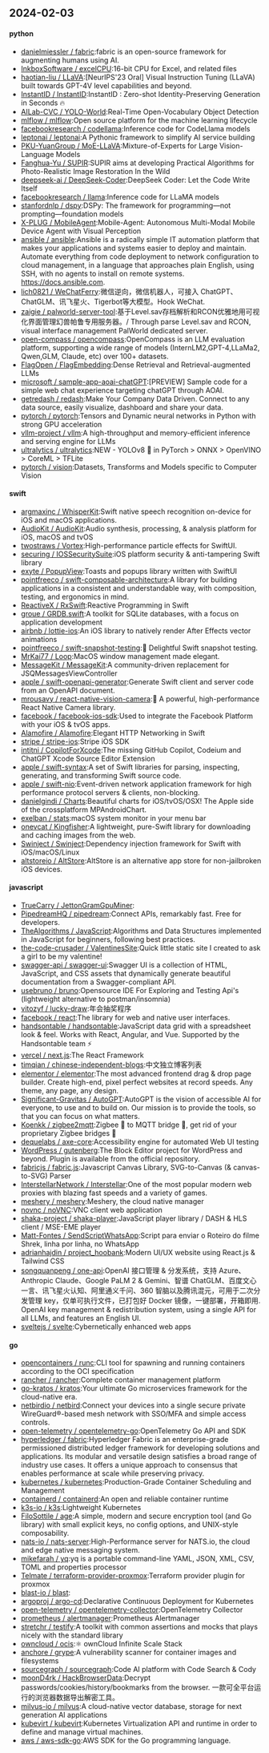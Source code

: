 ## 2024-02-03

#### python
* [danielmiessler / fabric](https://github.com/danielmiessler/fabric):fabric is an open-source framework for augmenting humans using AI.
* [InkboxSoftware / excelCPU](https://github.com/InkboxSoftware/excelCPU):16-bit CPU for Excel, and related files
* [haotian-liu / LLaVA](https://github.com/haotian-liu/LLaVA):[NeurIPS'23 Oral] Visual Instruction Tuning (LLaVA) built towards GPT-4V level capabilities and beyond.
* [InstantID / InstantID](https://github.com/InstantID/InstantID):InstantID : Zero-shot Identity-Preserving Generation in Seconds 🔥
* [AILab-CVC / YOLO-World](https://github.com/AILab-CVC/YOLO-World):Real-Time Open-Vocabulary Object Detection
* [mlflow / mlflow](https://github.com/mlflow/mlflow):Open source platform for the machine learning lifecycle
* [facebookresearch / codellama](https://github.com/facebookresearch/codellama):Inference code for CodeLlama models
* [leptonai / leptonai](https://github.com/leptonai/leptonai):A Pythonic framework to simplify AI service building
* [PKU-YuanGroup / MoE-LLaVA](https://github.com/PKU-YuanGroup/MoE-LLaVA):Mixture-of-Experts for Large Vision-Language Models
* [Fanghua-Yu / SUPIR](https://github.com/Fanghua-Yu/SUPIR):SUPIR aims at developing Practical Algorithms for Photo-Realistic Image Restoration In the Wild
* [deepseek-ai / DeepSeek-Coder](https://github.com/deepseek-ai/DeepSeek-Coder):DeepSeek Coder: Let the Code Write Itself
* [facebookresearch / llama](https://github.com/facebookresearch/llama):Inference code for LLaMA models
* [stanfordnlp / dspy](https://github.com/stanfordnlp/dspy):DSPy: The framework for programming—not prompting—foundation models
* [X-PLUG / MobileAgent](https://github.com/X-PLUG/MobileAgent):Mobile-Agent: Autonomous Multi-Modal Mobile Device Agent with Visual Perception
* [ansible / ansible](https://github.com/ansible/ansible):Ansible is a radically simple IT automation platform that makes your applications and systems easier to deploy and maintain. Automate everything from code deployment to network configuration to cloud management, in a language that approaches plain English, using SSH, with no agents to install on remote systems. https://docs.ansible.com.
* [lich0821 / WeChatFerry](https://github.com/lich0821/WeChatFerry):微信逆向，微信机器人，可接入 ChatGPT、ChatGLM、讯飞星火、Tigerbot等大模型。Hook WeChat.
* [zaigie / palworld-server-tool](https://github.com/zaigie/palworld-server-tool):基于Level.sav存档解析和RCON优雅地用可视化界面管理幻兽帕鲁专用服务器。/ Through parse Level.sav and RCON, visual interface management PalWorld dedicated server.
* [open-compass / opencompass](https://github.com/open-compass/opencompass):OpenCompass is an LLM evaluation platform, supporting a wide range of models (InternLM2,GPT-4,LLaMa2, Qwen,GLM, Claude, etc) over 100+ datasets.
* [FlagOpen / FlagEmbedding](https://github.com/FlagOpen/FlagEmbedding):Dense Retrieval and Retrieval-augmented LLMs
* [microsoft / sample-app-aoai-chatGPT](https://github.com/microsoft/sample-app-aoai-chatGPT):[PREVIEW] Sample code for a simple web chat experience targeting chatGPT through AOAI.
* [getredash / redash](https://github.com/getredash/redash):Make Your Company Data Driven. Connect to any data source, easily visualize, dashboard and share your data.
* [pytorch / pytorch](https://github.com/pytorch/pytorch):Tensors and Dynamic neural networks in Python with strong GPU acceleration
* [vllm-project / vllm](https://github.com/vllm-project/vllm):A high-throughput and memory-efficient inference and serving engine for LLMs
* [ultralytics / ultralytics](https://github.com/ultralytics/ultralytics):NEW - YOLOv8 🚀 in PyTorch > ONNX > OpenVINO > CoreML > TFLite
* [pytorch / vision](https://github.com/pytorch/vision):Datasets, Transforms and Models specific to Computer Vision

#### swift
* [argmaxinc / WhisperKit](https://github.com/argmaxinc/WhisperKit):Swift native speech recognition on-device for iOS and macOS applications.
* [AudioKit / AudioKit](https://github.com/AudioKit/AudioKit):Audio synthesis, processing, & analysis platform for iOS, macOS and tvOS
* [twostraws / Vortex](https://github.com/twostraws/Vortex):High-performance particle effects for SwiftUI.
* [securing / IOSSecuritySuite](https://github.com/securing/IOSSecuritySuite):iOS platform security & anti-tampering Swift library
* [exyte / PopupView](https://github.com/exyte/PopupView):Toasts and popups library written with SwiftUI
* [pointfreeco / swift-composable-architecture](https://github.com/pointfreeco/swift-composable-architecture):A library for building applications in a consistent and understandable way, with composition, testing, and ergonomics in mind.
* [ReactiveX / RxSwift](https://github.com/ReactiveX/RxSwift):Reactive Programming in Swift
* [groue / GRDB.swift](https://github.com/groue/GRDB.swift):A toolkit for SQLite databases, with a focus on application development
* [airbnb / lottie-ios](https://github.com/airbnb/lottie-ios):An iOS library to natively render After Effects vector animations
* [pointfreeco / swift-snapshot-testing](https://github.com/pointfreeco/swift-snapshot-testing):📸 Delightful Swift snapshot testing.
* [MrKai77 / Loop](https://github.com/MrKai77/Loop):MacOS window management made elegant.
* [MessageKit / MessageKit](https://github.com/MessageKit/MessageKit):A community-driven replacement for JSQMessagesViewController
* [apple / swift-openapi-generator](https://github.com/apple/swift-openapi-generator):Generate Swift client and server code from an OpenAPI document.
* [mrousavy / react-native-vision-camera](https://github.com/mrousavy/react-native-vision-camera):📸 A powerful, high-performance React Native Camera library.
* [facebook / facebook-ios-sdk](https://github.com/facebook/facebook-ios-sdk):Used to integrate the Facebook Platform with your iOS & tvOS apps.
* [Alamofire / Alamofire](https://github.com/Alamofire/Alamofire):Elegant HTTP Networking in Swift
* [stripe / stripe-ios](https://github.com/stripe/stripe-ios):Stripe iOS SDK
* [intitni / CopilotForXcode](https://github.com/intitni/CopilotForXcode):The missing GitHub Copilot, Codeium and ChatGPT Xcode Source Editor Extension
* [apple / swift-syntax](https://github.com/apple/swift-syntax):A set of Swift libraries for parsing, inspecting, generating, and transforming Swift source code.
* [apple / swift-nio](https://github.com/apple/swift-nio):Event-driven network application framework for high performance protocol servers & clients, non-blocking.
* [danielgindi / Charts](https://github.com/danielgindi/Charts):Beautiful charts for iOS/tvOS/OSX! The Apple side of the crossplatform MPAndroidChart.
* [exelban / stats](https://github.com/exelban/stats):macOS system monitor in your menu bar
* [onevcat / Kingfisher](https://github.com/onevcat/Kingfisher):A lightweight, pure-Swift library for downloading and caching images from the web.
* [Swinject / Swinject](https://github.com/Swinject/Swinject):Dependency injection framework for Swift with iOS/macOS/Linux
* [altstoreio / AltStore](https://github.com/altstoreio/AltStore):AltStore is an alternative app store for non-jailbroken iOS devices.

#### javascript
* [TrueCarry / JettonGramGpuMiner](https://github.com/TrueCarry/JettonGramGpuMiner):
* [PipedreamHQ / pipedream](https://github.com/PipedreamHQ/pipedream):Connect APIs, remarkably fast. Free for developers.
* [TheAlgorithms / JavaScript](https://github.com/TheAlgorithms/JavaScript):Algorithms and Data Structures implemented in JavaScript for beginners, following best practices.
* [the-code-crusader / ValentinesSite](https://github.com/the-code-crusader/ValentinesSite):Quick little static site I created to ask a girl to be my valentine!
* [swagger-api / swagger-ui](https://github.com/swagger-api/swagger-ui):Swagger UI is a collection of HTML, JavaScript, and CSS assets that dynamically generate beautiful documentation from a Swagger-compliant API.
* [usebruno / bruno](https://github.com/usebruno/bruno):Opensource IDE For Exploring and Testing Api's (lightweight alternative to postman/insomnia)
* [vitozyf / lucky-draw](https://github.com/vitozyf/lucky-draw):年会抽奖程序
* [facebook / react](https://github.com/facebook/react):The library for web and native user interfaces.
* [handsontable / handsontable](https://github.com/handsontable/handsontable):JavaScript data grid with a spreadsheet look & feel. Works with React, Angular, and Vue. Supported by the Handsontable team ⚡
* [vercel / next.js](https://github.com/vercel/next.js):The React Framework
* [timqian / chinese-independent-blogs](https://github.com/timqian/chinese-independent-blogs):中文独立博客列表
* [elementor / elementor](https://github.com/elementor/elementor):The most advanced frontend drag & drop page builder. Create high-end, pixel perfect websites at record speeds. Any theme, any page, any design.
* [Significant-Gravitas / AutoGPT](https://github.com/Significant-Gravitas/AutoGPT):AutoGPT is the vision of accessible AI for everyone, to use and to build on. Our mission is to provide the tools, so that you can focus on what matters.
* [Koenkk / zigbee2mqtt](https://github.com/Koenkk/zigbee2mqtt):Zigbee 🐝 to MQTT bridge 🌉, get rid of your proprietary Zigbee bridges 🔨
* [dequelabs / axe-core](https://github.com/dequelabs/axe-core):Accessibility engine for automated Web UI testing
* [WordPress / gutenberg](https://github.com/WordPress/gutenberg):The Block Editor project for WordPress and beyond. Plugin is available from the official repository.
* [fabricjs / fabric.js](https://github.com/fabricjs/fabric.js):Javascript Canvas Library, SVG-to-Canvas (& canvas-to-SVG) Parser
* [InterstellarNetwork / Interstellar](https://github.com/InterstellarNetwork/Interstellar):One of the most popular modern web proxies with blazing fast speeds and a variety of games.
* [meshery / meshery](https://github.com/meshery/meshery):Meshery, the cloud native manager
* [novnc / noVNC](https://github.com/novnc/noVNC):VNC client web application
* [shaka-project / shaka-player](https://github.com/shaka-project/shaka-player):JavaScript player library / DASH & HLS client / MSE-EME player
* [Matt-Fontes / SendScriptWhatsApp](https://github.com/Matt-Fontes/SendScriptWhatsApp):Script para enviar o Roteiro do filme Shrek, linha por linha, no WhatsApp
* [adrianhajdin / project_hoobank](https://github.com/adrianhajdin/project_hoobank):Modern UI/UX website using React.js & Tailwind CSS
* [songquanpeng / one-api](https://github.com/songquanpeng/one-api):OpenAI 接口管理 & 分发系统，支持 Azure、Anthropic Claude、Google PaLM 2 & Gemini、智谱 ChatGLM、百度文心一言、讯飞星火认知、阿里通义千问、360 智脑以及腾讯混元，可用于二次分发管理 key，仅单可执行文件，已打包好 Docker 镜像，一键部署，开箱即用. OpenAI key management & redistribution system, using a single API for all LLMs, and features an English UI.
* [sveltejs / svelte](https://github.com/sveltejs/svelte):Cybernetically enhanced web apps

#### go
* [opencontainers / runc](https://github.com/opencontainers/runc):CLI tool for spawning and running containers according to the OCI specification
* [rancher / rancher](https://github.com/rancher/rancher):Complete container management platform
* [go-kratos / kratos](https://github.com/go-kratos/kratos):Your ultimate Go microservices framework for the cloud-native era.
* [netbirdio / netbird](https://github.com/netbirdio/netbird):Connect your devices into a single secure private WireGuard®-based mesh network with SSO/MFA and simple access controls.
* [open-telemetry / opentelemetry-go](https://github.com/open-telemetry/opentelemetry-go):OpenTelemetry Go API and SDK
* [hyperledger / fabric](https://github.com/hyperledger/fabric):Hyperledger Fabric is an enterprise-grade permissioned distributed ledger framework for developing solutions and applications. Its modular and versatile design satisfies a broad range of industry use cases. It offers a unique approach to consensus that enables performance at scale while preserving privacy.
* [kubernetes / kubernetes](https://github.com/kubernetes/kubernetes):Production-Grade Container Scheduling and Management
* [containerd / containerd](https://github.com/containerd/containerd):An open and reliable container runtime
* [k3s-io / k3s](https://github.com/k3s-io/k3s):Lightweight Kubernetes
* [FiloSottile / age](https://github.com/FiloSottile/age):A simple, modern and secure encryption tool (and Go library) with small explicit keys, no config options, and UNIX-style composability.
* [nats-io / nats-server](https://github.com/nats-io/nats-server):High-Performance server for NATS.io, the cloud and edge native messaging system.
* [mikefarah / yq](https://github.com/mikefarah/yq):yq is a portable command-line YAML, JSON, XML, CSV, TOML and properties processor
* [Telmate / terraform-provider-proxmox](https://github.com/Telmate/terraform-provider-proxmox):Terraform provider plugin for proxmox
* [blast-io / blast](https://github.com/blast-io/blast):
* [argoproj / argo-cd](https://github.com/argoproj/argo-cd):Declarative Continuous Deployment for Kubernetes
* [open-telemetry / opentelemetry-collector](https://github.com/open-telemetry/opentelemetry-collector):OpenTelemetry Collector
* [prometheus / alertmanager](https://github.com/prometheus/alertmanager):Prometheus Alertmanager
* [stretchr / testify](https://github.com/stretchr/testify):A toolkit with common assertions and mocks that plays nicely with the standard library
* [owncloud / ocis](https://github.com/owncloud/ocis):⚛️ ownCloud Infinite Scale Stack
* [anchore / grype](https://github.com/anchore/grype):A vulnerability scanner for container images and filesystems
* [sourcegraph / sourcegraph](https://github.com/sourcegraph/sourcegraph):Code AI platform with Code Search & Cody
* [moonD4rk / HackBrowserData](https://github.com/moonD4rk/HackBrowserData):Decrypt passwords/cookies/history/bookmarks from the browser. 一款可全平台运行的浏览器数据导出解密工具。
* [milvus-io / milvus](https://github.com/milvus-io/milvus):A cloud-native vector database, storage for next generation AI applications
* [kubevirt / kubevirt](https://github.com/kubevirt/kubevirt):Kubernetes Virtualization API and runtime in order to define and manage virtual machines.
* [aws / aws-sdk-go](https://github.com/aws/aws-sdk-go):AWS SDK for the Go programming language.
